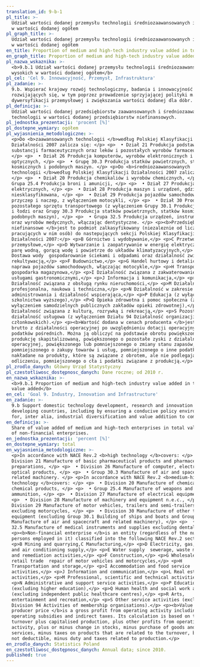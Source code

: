 ```yaml
---
translation_id: 9-b-1
pl_title: >-
  Udział wartości dodanej przemysłu technologii średniozaawansowanych i wysokich
  w wartości dodanej ogółem
pl_graph_title: >-
  Udział wartości dodanej przemysłu technologii średniozaawansowanych i wysokich
  w wartości dodanej ogółem
en_title: Proportion of medium and high-tech industry value added in total value added
en_graph_title: Proportion of medium and high-tech industry value added in total value added
pl_nazwa_wskaznika: >-
  <b>9.b.1 Udział wartości dodanej przemysłu technologii średniozaawansowanych i
  wysokich w wartości dodanej ogółem</b>
pl_cel: 'Cel 9. Innowacyjność, Przemysł, Infrastruktura'
pl_zadanie: >-
  9.b. Wspierać krajowy rozwój technologiczny, badania i innowacyjność w krajach
  rozwijających się, w tym poprzez prowadzenie sprzyjającej polityki m.in. dla
  dywersyfikacji przemysłowej i zwiększania wartości dodanej dla dóbr.
pl_definicja: >-
  Udział wartości dodanej przedsiębiorstw zaawansowanych i średniozaawansowanych
  technologii w wartości dodanej przedsiębiorstw niefinansowych.
pl_jednostka_prezentacji: 'procent [%]'
pl_dostepne_wymiary: ogółem
pl_wyjasnienia_metodologiczne: >-
  <p>Do <b>zaawansowanych technologii </b>według Polskiej Klasyfikacji
  Działalności 2007 zalicza się: </p> <p>  • Dział 21 Produkcja podstawowych
  substancji farmaceutycznych oraz leków i pozostałych wyrobów farmaceutycznych,
  </p> <p>  • Dział 26 Produkcja komputerów, wyrobów elektronicznych i
  optycznych, </p> <p>  • Grupę 30.3 Produkcja statków powietrznych, statków
  kosmicznych i podobnych maszyn. </p> <p>Do <b>średniozaawansowanych
  technologii </b>według Polskiej Klasyfikacji Działalności 2007 zalicza się:
  </p> <p>  • Dział 20 Produkcja chemikaliów i wyrobów chemicznych, </p> <p>  •
  Grupa 25.4 Produkcja broni i amunicji, </p> <p>  • Dział 27 Produkcja urządzeń
  elektrycznych, </p> <p>  • Dział 28 Produkcja maszyn i urządzeń, gdzie indziej
  niesklasyfikowana, </p> <p>  • Dział 29 Produkcja pojazdów samochodowych,
  przyczep i naczep, z wyłączeniem motocykli, </p> <p>  • Dział 30 Produkcja
  pozostałego sprzętu transportowego (z wyłączeniem Grupy 30.1 Produkcja statków
  i łodzi oraz Grupy 30.3 Produkcja statków powietrznych, statków kosmicznych i
  podobnych maszyn), </p> <p>  • Grupa 32.5 Produkcja urządzeń, instrumentów
  oraz wyrobów medycznych, włączając dentystyczne. </p> <p><b>Przedsiębiorstwo
  niefinansowe </b>jest to podmiot zalkasyfikowany (niezaleznie od liczby
  pracujących w nim osób) do nastepujących sekcji Polskiej Klasyfikacji
  Działalności 2007:</p> <p>B Górnictwo i wydobywanie,</p> <p>C Przetwórstwo
  przemysłowe,</p> <p>D Wytwarzanie i zaopatrywanie w energię elektryczną, gaz,
  parę wodną, gorącą wodę i powietrze do układów klimatyzacyjnych,</p> <p>E
  Dostawa wody  gospodarowanie ściekami i odpadami oraz działalność związana z
  rekultywacją,</p> <p>F Budownictwo,</p> <p>G Handel hurtowy i detaliczny
  naprawa pojazdów samochodowych, włączając motocykle,</p> <p>H Transport i
  gospodarka magazynowa,</p> <p>I Działalność związana z zakwaterowaniem i
  usługami gastronomicznymi,</p> <p>J Informacja i komunikacja,</p> <p>L
  Działalność związana z obsługą rynku nieruchomości,</p> <p>M Działalność
  profesjonalna, naukowa i techniczna,</p> <p>N Działalność w zakresie usług
  administrowania i działalność wspierająca,</p> <p>P Edukacja (z wyłączeniem
  szkolnictwa wyższego),</p> <P>Q Opieka zdrowotna i pomoc społeczna (z
  wyłączeniem samodzielnych publicznych zakładów opieki zdrowotnej),</p> <p>R
  Działalność związana z kulturą, rozrywką i rekreacją,</p> <p>S Pozostała
  działalność usługowa (z wyłączeniem Działu 94 Działalność organizacji
  członkowskich).</p> <p><b>Wartość dodana w cenach producenta </b>jest zyskiem
  brutto z działalności operacyjnej po uwzględnieniu dotacji operacyjnych oraz
  podatków pośrednich. Można ją obliczyć na podstawie obrotu powiększonego o
  produkcję skapitalizowaną, powiększonego o pozostałe zyski z działalności
  operacyjnej, powiększonego lub pomniejszonego o zmiany stanu zapasów,
  pomniejszonego o zakupy towarów i usług, pomniejszonego o inne podatki
  nakładane na produkty, które są związane z obrotem, ale nie podlegają
  odliczeniu, pomniejszonego o cła i podatki związane z produkcją.</p>
pl_zrodlo_danych: Główny Urząd Statystyczny
pl_czestotliwosc_dostępnosc_danych: Dane roczne; od 2010 r.
en_nazwa_wskaznika: >-
  <b>9.b.1 Proportion of medium and high-tech industry value added in total
  value added</b>
en_cel: 'Goal 9. Industry, Innovation and Infrastructure'
en_zadanie: >-
  9.b Support domestic technology development, research and innovation in
  developing countries, including by ensuring a conducive policy environment
  for, inter alia, industrial diversification and value addition to commodities
en_definicja: >-
  Share of value added of medium and high-tech enterprises in total value added
  of non-financial enterprises.
en_jednostka_prezentacji: 'percent [%]'
en_dostepne_wymiary: total
en_wyjasnienia_metodologiczne: >-
  <p>In accordance with NACE Rev.2 <b>high technology </b>covers: </p> <p>  •
  Division 21 Manufacture of basic pharmaceutical products and pharmaceutical
  preparations, </p> <p>  • Division 26 Manufacture of computer, electronic and
  optical products, </p> <p>  • Group 30.3 Manufacture of air and spacecraft and
  related machinery. </p> <p>In accordance with NACE Rev.2 <b>medium-high
  technology </b>covers: </p> <p>  • Division 20 Manufacture of chemicals and
  chemical products, </p> <p>  • Group 25.4 Manufacture of weapons and
  ammunition, </p> <p>  • Division 27 Manufacture of electrical equipment, </p>
  <p>  • Division 28 Manufacture of machinery and equipment n.e.c., </p> <p>  •
  Division 29 Manufacture of motor vehicles, trailers and semi-trailers
  excluding motorcycles, </p> <p>  • Division 30 Manufacture of other transport
  equipment (excluding Group 30.1 Building of ships and boats and Group 30.3
  Manufacture of air and spacecraft and related machinery), </p> <p>  • Group
  32.5 Manufacture of medical instruments and supplies excluding dental. </p>
  <p><b>Non-financial enterprise </b>is an entity (regardless of the number of
  persons employed in it) classified into the following NACE Rev.2 sections:</p>
  <p>B Mining and quarrying,C Manufacturing,</p> <p>D Electricity, gas, steam
  and air conditioning supply,</p> <p>E Water supply  sewerage, waste management
  and remediation activities,</p> <p>F Construction,</p> <p>G Wholesale and
  retail trade  repair of motor vehicles and motorcycles,</p> <p>H
  Transportation and storage,</p> <p>I Accommodation and food service
  activities,</p> <p>J Information and communication,</p> <p>L Real estate
  activities,</p> <p>M Professional, scientific and technical activities,</p>
  <p>N Administrative and support service activities,</p> <p>P Education
  (excluding higher education),</p> <p>Q Human health and social work activities
  (excluding independent public healthcare centres),</p> <p>R Arts,
  entertainment and recreation,</p> <p>S Other service activities (excluding
  Division 94 Activities of membership organisations).</p> <p><b>Value added at
  producer price </b>is a gross profit from operating activity including
  operating subsidies and indirect taxes. Its calculation is based on the
  turnover plus capitalised production, plus other profits from operating
  activity, plus or minus change in stocks, minus purchase of goods and
  services, minus taxes on products that are related to the turnover, but are
  not deductible, minus duty and taxes related to production.</p>
en_zrodlo_danych: Statistics Poland
en_czestotliwosc_dostępnosc_danych: Annual data; since 2010.
published: true
---
```

